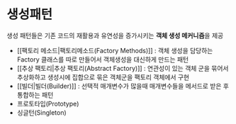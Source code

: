 # 생성패턴

생성 패턴들은 기존 코드의 재활용과 유연성을 증가시키는 **객체 생성 메커니즘**을 제공

- [[팩토리 메소드|팩토리메소드(Factory Methods)]] : 객체 생성을 담당하는 Factory 클래스를 따로 만들어서 객체생성을 대신하게 만드는 패턴
- [[추상 팩토리|추상 팩토리(Abstract Factory)]] : 연관성이 있는 객체 군을 묶어서 추상화하고 생성시에 집합으로 묶은 객체군을 팩토리 객체에서 구현
- [[빌더|빌더(Builder)]] : 선택적 매개변수가 많을때 매개변수들을 메서드로 받은 후 통합하는 패턴
- 프로토타입(Prototype)
- 싱글턴(Singleton)
